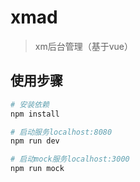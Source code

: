 # xmad

> xm后台管理（基于vue）

## 使用步骤

``` bash
# 安装依赖
npm install

# 启动服务localhost:8080
npm run dev

# 启动mock服务localhost:3000
npm run mock


```
